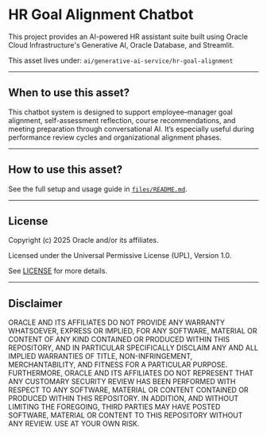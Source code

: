 # HR Goal Alignment Chatbot

This project provides an AI-powered HR assistant suite built using Oracle Cloud Infrastructure's Generative AI, Oracle Database, and Streamlit.

This asset lives under: `ai/generative-ai-service/hr-goal-alignment`

---

## When to use this asset?

This chatbot system is designed to support employee–manager goal alignment, self-assessment reflection, course recommendations, and meeting preparation through conversational AI. It’s especially useful during performance review cycles and organizational alignment phases.

---

## How to use this asset?

See the full setup and usage guide in [`files/README.md`](./files/README.md).

---

## License

Copyright (c) 2025 Oracle and/or its affiliates.

Licensed under the Universal Permissive License (UPL), Version 1.0.

See [LICENSE](./LICENSE) for more details.

---



## Disclaimer

ORACLE AND ITS AFFILIATES DO NOT PROVIDE ANY WARRANTY WHATSOEVER, EXPRESS OR IMPLIED, FOR ANY SOFTWARE, MATERIAL OR CONTENT OF ANY KIND CONTAINED OR PRODUCED WITHIN THIS REPOSITORY, AND IN PARTICULAR SPECIFICALLY DISCLAIM ANY AND ALL IMPLIED WARRANTIES OF TITLE, NON-INFRINGEMENT, MERCHANTABILITY, AND FITNESS FOR A PARTICULAR PURPOSE.  FURTHERMORE, ORACLE AND ITS AFFILIATES DO NOT REPRESENT THAT ANY CUSTOMARY SECURITY REVIEW HAS BEEN PERFORMED WITH RESPECT TO ANY SOFTWARE, MATERIAL OR CONTENT CONTAINED OR PRODUCED WITHIN THIS REPOSITORY. IN ADDITION, AND WITHOUT LIMITING THE FOREGOING, THIRD PARTIES MAY HAVE POSTED SOFTWARE, MATERIAL OR CONTENT TO THIS REPOSITORY WITHOUT ANY REVIEW. USE AT YOUR OWN RISK.
